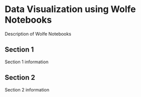 # Data Visualization using Wolfe Notebooks
Description of Wolfe Notebooks

## Section 1
Section 1 information

## Section 2
Section 2 information